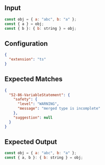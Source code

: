 
## Input
```javascript input
const obj = { a: "abc", b: "a" };
const { a } = obj;
const { b }: { b: string } = obj;
```

## Configuration
```json configuration
{
  "extension": "ts"
}
```

## Expected Matches
```json expected matches
{
  "52-86-VariableStatement": {
    "safety": {
      "level": "WARNING",
      "message": "merged type is incomplete"
    },
    "suggestion": null
  }
}
```

## Expected Output
```javascript expected output
const obj = { a: "abc", b: "a" };
const { a, b }: { b: string } = obj;
```
